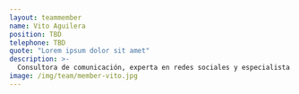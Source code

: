 ```yaml
---
layout: teammember
name: Vito Aguilera
position: TBD
telephone: TBD
quote: "Lorem ipsum dolor sit amet"
description: >-
  Consultora de comunicación, experta en redes sociales y especialista en disfrutar de la vida y del trabajo en equipo. Cuando un profesional tiene la suerte de dedicarse a lo que le gusta y de rodearse de los mejores, ¿qué puede fallar?. ¡Mi caso 100%!
image: /img/team/member-vito.jpg
---
```


